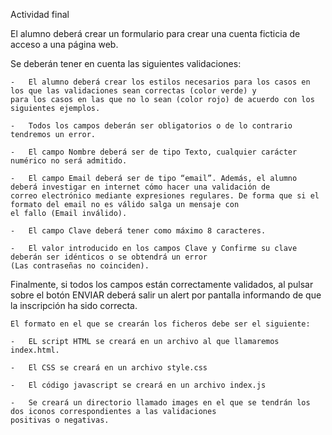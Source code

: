 Actividad final

El alumno deberá crear un formulario para crear una cuenta ficticia de acceso a una página web.

Se deberán tener en cuenta las siguientes validaciones:

    -   El alumno deberá crear los estilos necesarios para los casos en los que las validaciones sean correctas (color verde) y 
    para los casos en las que no lo sean (color rojo) de acuerdo con los siguientes ejemplos.

    -   Todos los campos deberán ser obligatorios o de lo contrario tendremos un error.

    -   El campo Nombre deberá ser de tipo Texto, cualquier carácter numérico no será admitido.

    -   El campo Email deberá ser de tipo “email”. Además, el alumno deberá investigar en internet cómo hacer una validación de 
    correo electrónico mediante expresiones regulares. De forma que si el formato del email no es válido salga un mensaje con 
    el fallo (Email inválido).

    -   El campo Clave deberá tener como máximo 8 caracteres.

    -   El valor introducido en los campos Clave y Confirme su clave deberán ser idénticos o se obtendrá un error 
    (Las contraseñas no coinciden).

Finalmente, si todos los campos están correctamente validados, al pulsar sobre el botón ENVIAR deberá salir un alert por pantalla informando de que la inscripción ha sido correcta.

    El formato en el que se crearán los ficheros debe ser el siguiente:

    -   EL script HTML se creará en un archivo al que llamaremos index.html.

    -   El CSS se creará en un archivo style.css

    -   El código javascript se creará en un archivo index.js

    -   Se creará un directorio llamado images en el que se tendrán los dos iconos correspondientes a las validaciones 
    positivas o negativas.



